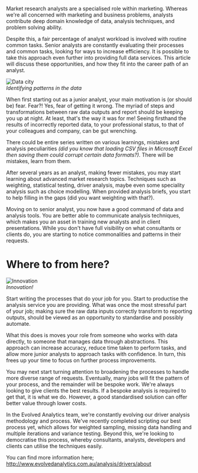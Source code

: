 Market research analysts are a specialised role within marketing. Whereas we're all concerned with marketing and business problems, analysts contribute deep domain knowledge of data, analysis techniques, and problem solving ability. 

Despite this, a fair percentage of analyst workload is involved with routine common tasks. Senior analysts are constantly evaluating their processes and common tasks, looking for ways to increase efficiency. It is possible to take this approach even further into providing full data services. This article will discuss these opportunities, and how they fit into the career path of an analyst.

![Data city](https://farm4.staticflickr.com/3862/14557566204_4c674ab019_z_d.jpg "Data city")  
*Identifying patterns in the data*

When first starting out as a junior analyst, your main motivation is (or should be) fear. Fear?! Yes, fear of getting it wrong. The myriad of steps and transformations between raw data outputs and report should be keeping you up at night. At least, that's the way it was for me! Seeing firsthand the results of incorrectly reported data, to your professional status, to that of your colleagues and company, can be gut wrenching. 

There could be entire series written on various learnings, mistakes and analysis peculiarities *(did you know that loading CSV files in Microsoft Excel then saving them could corrupt certain data formats?)*. There will be mistakes, learn from them.

After several years as an analyst, making fewer mistakes, you may start learning about advanced market research topics. Techniques such as weighting, statistical testing, driver analysis, maybe even some speciality analysis such as choice modelling. When provided analysis briefs, you start to help filling in the gaps (did you want weighting with that?).

Moving on to senior analyst, you now have a good command of data and analysis tools. You are better able to communicate analysis techniques, which makes you an asset in training new analysts and in client presentations. While you don't have full visibility on what consultants or clients do, you are starting to notice commonalities and patterns in their requests. 

# Where to from here?

![Innovation](https://imgur.com/r8BH3W8.jpg "Innovation")  
*Innovation!*

Start writing the processes that do your job for you. Start to productise the analysis service you are providing. What was once the most stressful part of your job; making sure the raw data inputs correctly transform to reporting outputs, should be viewed as an opportunity to standardise and possibly automate.

What this does is moves your role from someone who works with data directly, to someone that manages data through abstractions. This approach can increase accuracy, reduce time taken to perform tasks, and allow more junior analysts to approach tasks with confidence. In turn, this frees up your time to focus on further process improvements.

You may next start turning attention to broadening the processes to handle more diverse range of requests. Eventually, many jobs will fit the pattern of your process, and the remainder will be bespoke work. We're always looking to give clients the best results. If a bespoke analysis is required to get that, it is what we do. However, a good standardised solution can offer better value through lower costs.

In the Evolved Analytics team, we're constantly evolving our driver analysis methodology and process. We've recently completed scripting our best process yet, which allows for weighted sampling, missing data handling and multiple iterations and variance testing. Beyond this, we're looking to democratise this process, whereby consultants, analysts, developers and clients can utilise the techniques easily.

You can find more information here; http://www.evolvedanalytics.com.au/analysis/drivers/about
